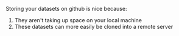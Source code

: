 Storing your datasets on github is nice because:
1. They aren't taking up space on your local machine
2. These datasets can more easily be cloned into a remote server
